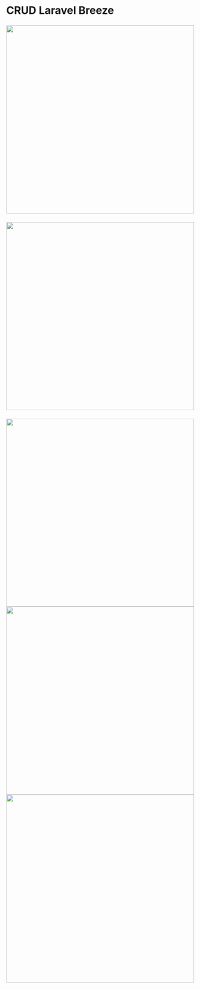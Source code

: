 <h1 align="left">CRUD Laravel Breeze</h1>

###

<img align="center" height="500" src="[https://media.discordapp.net/attachments/1012149967785312408/1120896343850885140/Screenshot_20230620-231218_TaskTodayAppSab.jpg?width=269&height=598](https://discord.com/channels/914572071114264656/914572071114264659/1137018836634324992)"  />

###

<img align="center" height="500" src="[https://media.discordapp.net/attachments/1012149967785312408/1120896343616016474/Screenshot_20230620-231223_TaskTodayAppSab.jpg?width=269&height=598](https://discord.com/channels/914572071114264656/914572071114264659/1137019766549250078)"  />

###

<img align="center" height="500" src="[https://media.discordapp.net/attachments/1012149967785312408/1120896344119316550/Screenshot_20230620-231214_TaskTodayAppSab.jpg?width=269&height=598](https://discord.com/channels/914572071114264656/914572071114264659/1137019935239962685)https://discord.com/channels/914572071114264656/914572071114264659/1137019935239962685"  />

<img align="center" height="500" src="[[https://media.discordapp.net/attachments/1012149967785312408/1120896344119316550/Screenshot_20230620-231214_TaskTodayAppSab.jpg?width=269&height=598](https://discord.com/channels/914572071114264656/914572071114264659/1137019935239962685)https://discord.com/channels/914572071114264656/914572071114264659/1137019935239962685](https://discord.com/channels/914572071114264656/914572071114264659/1137020224651132989)https://discord.com/channels/914572071114264656/914572071114264659/1137020224651132989"  />

<img align="center" height="500" src="[[[https://media.discordapp.net/attachments/1012149967785312408/1120896344119316550/Screenshot_20230620-231214_TaskTodayAppSab.jpg?width=269&height=598](https://discord.com/channels/914572071114264656/914572071114264659/1137019935239962685)https://discord.com/channels/914572071114264656/914572071114264659/1137019935239962685](https://discord.com/channels/914572071114264656/914572071114264659/1137020404104429619)https://discord.com/channels/914572071114264656/914572071114264659/1137020404104429619](https://cdn.discordapp.com/attachments/914572071114264659/1137020404335136788/image.png)https://cdn.discordapp.com/attachments/914572071114264659/1137020404335136788/image.png"  />

###
